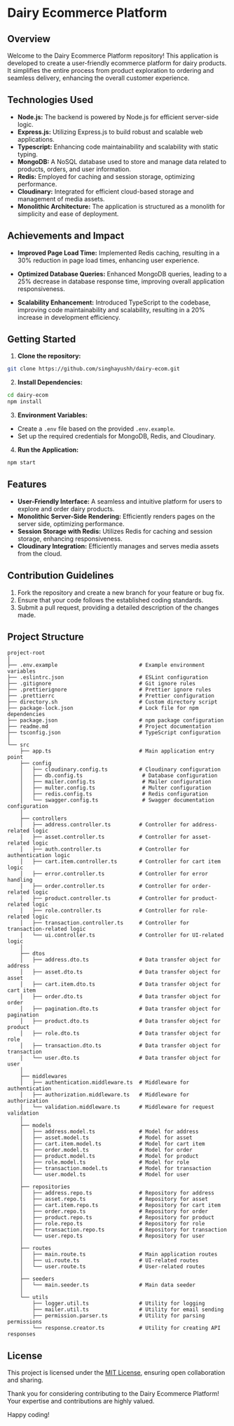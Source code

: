 # Dairy Ecommerce Platform

## Overview

Welcome to the Dairy Ecommerce Platform repository! This application is developed to create a user-friendly ecommerce platform for dairy products. It simplifies the entire process from product exploration to ordering and seamless delivery, enhancing the overall customer experience.

## Technologies Used

-   **Node.js:** The backend is powered by Node.js for efficient server-side logic.
-   **Express.js:** Utilizing Express.js to build robust and scalable web applications.
-   **Typescript:** Enhancing code maintainability and scalability with static typing.
-   **MongoDB:** A NoSQL database used to store and manage data related to products, orders, and user information.
-   **Redis:** Employed for caching and session storage, optimizing performance.
-   **Cloudinary:** Integrated for efficient cloud-based storage and management of media assets.
-   **Monolithic Architecture:** The application is structured as a monolith for simplicity and ease of deployment.

## Achievements and Impact

-   **Improved Page Load Time:** Implemented Redis caching, resulting in a 30% reduction in page load times, enhancing user experience.
-   **Optimized Database Queries:** Enhanced MongoDB queries, leading to a 25% decrease in database response time, improving overall application responsiveness.

-   **Scalability Enhancement:** Introduced TypeScript to the codebase, improving code maintainability and scalability, resulting in a 20% increase in development efficiency.

## Getting Started

1. **Clone the repository:**

```bash
git clone https://github.com/singhayushh/dairy-ecom.git
```

2. **Install Dependencies:**

```bash
cd dairy-ecom
npm install
```

3. **Environment Variables:**

-   Create a `.env` file based on the provided `.env.example`.
-   Set up the required credentials for MongoDB, Redis, and Cloudinary.

4. **Run the Application:**

```bash
npm start
```

## Features

-   **User-Friendly Interface:** A seamless and intuitive platform for users to explore and order dairy products.
-   **Monolithic Server-Side Rendering:** Efficiently renders pages on the server side, optimizing performance.
-   **Session Storage with Redis:** Utilizes Redis for caching and session storage, enhancing responsiveness.
-   **Cloudinary Integration:** Efficiently manages and serves media assets from the cloud.

## Contribution Guidelines

1. Fork the repository and create a new branch for your feature or bug fix.
2. Ensure that your code follows the established coding standards.
3. Submit a pull request, providing a detailed description of the changes made.

## Project Structure

```plaintext
project-root
│
├── .env.example                          # Example environment variables
├── .eslintrc.json                        # ESLint configuration
├── .gitignore                            # Git ignore rules
├── .prettierignore                       # Prettier ignore rules
├── .prettierrc                           # Prettier configuration
├── directory.sh                          # Custom directory script
├── package-lock.json                     # Lock file for npm dependencies
├── package.json                          # npm package configuration
├── readme.md                             # Project documentation
├── tsconfig.json                         # TypeScript configuration
│
└── src
    ├── app.ts                            # Main application entry point
    ├── config
    │   ├── cloudinary.config.ts          # Cloudinary configuration
    │   ├── db.config.ts                   # Database configuration
    │   ├── mailer.config.ts               # Mailer configuration
    │   ├── multer.config.ts               # Multer configuration
    │   ├── redis.config.ts                # Redis configuration
    │   └── swagger.config.ts              # Swagger documentation configuration
    │
    ├── controllers
    │   ├── address.controller.ts         # Controller for address-related logic
    │   ├── asset.controller.ts           # Controller for asset-related logic
    │   ├── auth.controller.ts            # Controller for authentication logic
    │   ├── cart.item.controller.ts       # Controller for cart item logic
    │   ├── error.controller.ts           # Controller for error handling
    │   ├── order.controller.ts           # Controller for order-related logic
    │   ├── product.controller.ts         # Controller for product-related logic
    │   ├── role.controller.ts            # Controller for role-related logic
    │   ├── transaction.controller.ts     # Controller for transaction-related logic
    │   └── ui.controller.ts              # Controller for UI-related logic
    │
    ├── dtos
    │   ├── address.dto.ts                # Data transfer object for address
    │   ├── asset.dto.ts                  # Data transfer object for asset
    │   ├── cart.item.dto.ts              # Data transfer object for cart item
    │   ├── order.dto.ts                  # Data transfer object for order
    │   ├── pagination.dto.ts             # Data transfer object for pagination
    │   ├── product.dto.ts                # Data transfer object for product
    │   ├── role.dto.ts                   # Data transfer object for role
    │   ├── transaction.dto.ts            # Data transfer object for transaction
    │   └── user.dto.ts                   # Data transfer object for user
    │
    ├── middlewares
    │   ├── authentication.middleware.ts  # Middleware for authentication
    │   ├── authorization.middleware.ts   # Middleware for authorization
    │   └── validation.middleware.ts      # Middleware for request validation
    │
    ├── models
    │   ├── address.model.ts              # Model for address
    │   ├── asset.model.ts                # Model for asset
    │   ├── cart.item.model.ts            # Model for cart item
    │   ├── order.model.ts                # Model for order
    │   ├── product.model.ts              # Model for product
    │   ├── role.model.ts                 # Model for role
    │   ├── transaction.model.ts          # Model for transaction
    │   └── user.model.ts                 # Model for user
    │
    ├── repositories
    │   ├── address.repo.ts               # Repository for address
    │   ├── asset.repo.ts                 # Repository for asset
    │   ├── cart.item.repo.ts             # Repository for cart item
    │   ├── order.repo.ts                 # Repository for order
    │   ├── product.repo.ts               # Repository for product
    │   ├── role.repo.ts                  # Repository for role
    │   ├── transaction.repo.ts           # Repository for transaction
    │   └── user.repo.ts                  # Repository for user
    │
    ├── routes
    │   ├── main.route.ts                 # Main application routes
    │   ├── ui.route.ts                   # UI-related routes
    │   └── user.route.ts                 # User-related routes
    │
    ├── seeders
    │   └── main.seeder.ts                # Main data seeder
    │
    └── utils
        ├── logger.util.ts                # Utility for logging
        ├── mailer.util.ts                # Utility for email sending
        ├── permission.parser.ts          # Utility for parsing permissions
        └── response.creator.ts           # Utility for creating API responses

```

## License

This project is licensed under the [MIT License](LICENSE), ensuring open collaboration and sharing.

Thank you for considering contributing to the Dairy Ecommerce Platform! Your expertise and contributions are highly valued.

Happy coding!

